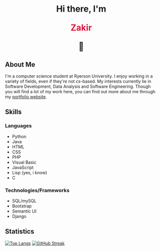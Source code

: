 <h1 style="text-align: center;"> Hi there, I'm <p style="color:crimson; display:inline-bloc;">Zakir</p> 👋 </h1>

<h2>About Me</h2>

<p>I'm a computer science student at Ryerson University. I enjoy working in a variety of fields, even if they're not cs-based. My interests currently lie in Software Development, Data Analysis and Software Engineering. Though you will find a lot of my work here, you can find out more about me through my <a href="https://zakirdawood.herokuapp.com/" target="_blank">portfolio website</a>.</p>

<h2>Skills</h2>
<h3>Languages</h3>
  <ul>
    <li>Python</li>
    <li>Java</li>
    <li>HTML</li>
    <li>CSS</li>
    <li>PHP</li>
    <li>Visual Basic</li>
    <li>JavaScript</li>
    <li>Lisp (yes, i know)</li>
    <li>C</li>
  </ul>
 <h3>Technologies/Frameworks</h3>
   <ul>
    <li>SQL/mySQL</li>
    <li>Bootstrap</li>
    <li>Semantic UI</li>
    <li>Django</li>
   </ul>

<h2>Statistics</h2>

[![Top Langs](https://github-readme-stats.vercel.app/api/top-langs/?username=zakirdawood&langs_count=6&layout=compact)](https://github.com/anuraghazra/github-readme-stats)
[![GitHub Streak](https://github-readme-streak-stats.herokuapp.com/?user=zakirdawood)](https://git.io/streak-stats)
<!--
**zakirdawood/zakirdawood** is a ✨ _special_ ✨ repository because its `README.md` (this file) appears on your GitHub profile.

Here are some ideas to get you started:

- 🔭 I’m currently working on ...
- 🌱 I’m currently learning ...
- 👯 I’m looking to collaborate on ...
- 🤔 I’m looking for help with ...
- 💬 Ask me about ...
- 📫 How to reach me: ...
- 😄 Pronouns: ...
- ⚡ Fun fact: ...
-->

